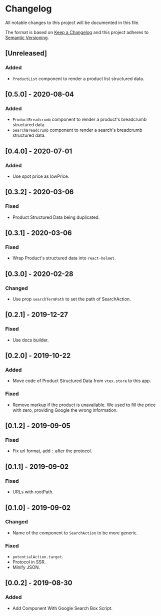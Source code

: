 # Changelog

All notable changes to this project will be documented in this file.

The format is based on [Keep a Changelog](http://keepachangelog.com/en/1.0.0/)
and this project adheres to [Semantic Versioning](http://semver.org/spec/v2.0.0.html).

## [Unreleased]
### Added
- `ProductList` component to render a product list structured data.

## [0.5.0] - 2020-08-04
### Added
- `ProductBreadcrumb` component to render a product's breadcrumb structured data.
- `SearchBreadcrumb` component to render a search's breadcrumb structured data.

## [0.4.0] - 2020-07-01
### Added
- Use spot price as lowPrice.

## [0.3.2] - 2020-03-06
### Fixed
- Product Structured Data being duplicated.

## [0.3.1] - 2020-03-06
### Fixed
- Wrap Product's structured data into `react-helmet`.

## [0.3.0] - 2020-02-28
### Changed
- Use prop `searchTermPath` to set the path of SearchAction.

## [0.2.1] - 2019-12-27
### Fixed
- Use docs builder.

## [0.2.0] - 2019-10-22
### Added
- Move code of Product Structured Data from `vtex.store` to this app.

### Fixed
- Remove markup if the product is unavailable. We used to fill the price with zero, providing Google the wrong information.

## [0.1.2] - 2019-09-05
### Fixed
- Fix url format, add `:` after the protocol.

## [0.1.1] - 2019-09-02
### Fixed
- URLs with rootPath.

## [0.1.0] - 2019-09-02
### Changed
- Name of the component to `SearchAction` to be more generic.

### Fixed
- `potentialAction.target`.
- Protocol in SSR.
- Minify JSON.

## [0.0.2] - 2019-08-30
### Added
- Add Component With Google Search Box Script.
